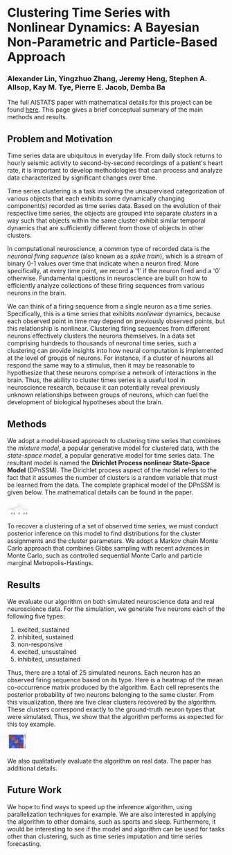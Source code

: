 # Clustering Time Series with Nonlinear Dynamics: A Bayesian Non-Parametric and  Particle-Based Approach
### Alexander Lin, Yingzhuo Zhang, Jeremy Heng, Stephen A. Allsop, Kay M. Tye, Pierre E. Jacob, Demba Ba

The full AISTATS paper with mathematical details for this project can be found [here](http://proceedings.mlr.press/v89/lin19b.html).  This page gives a brief conceptual summary of the main methods and results.

## Problem and Motivation

Time series data are ubiquitous in everyday life.  From daily stock returns to hourly seismic activity to second-by-second recordings of a patient's heart rate, it is important to develop methodologies that can process and analyze data characterized by significant changes over time.

Time series clustering is a task involving the unsupervised categorization of various objects that each exhibits some dynamically changing component(s) recorded as time series data.  Based on the evolution of their respective time series, the objects are grouped into separate *clusters* in a way such that objects within the same cluster exhibit similar temporal dynamics that are sufficiently different from those of objects in other clusters.  

In computational neuroscience, a common type of recorded data is the *neuronal firing sequence* (also known as a *spike train*), which is a stream of binary 0-1 values over time that indicate when a neuron fired.  More specifically, at every time point, we record a '1' if the neuron fired and a '0' otherwise.  Fundamental questions in neuroscience are built on how to efficiently analyze collections of these firing sequences from various neurons in the brain.

We can think of a firing sequence from a single neuron as a time series.  Specifically, this is a time series that exhibits *nonlinear* dynamics, because each observed point in time may depend on previously observed points, but this relationship is nonlinear.  Clustering firing sequences from different neurons effectively clusters the neurons themselves.  In a data set comprising hundreds to thousands of neuronal time series, such a clustering can provide insights into how neural computation is implemented at the level of groups of neurons.  For instance, if a cluster of neurons all respond the same way to a stimulus, then it may be reasonable to hypothesize that these neurons comprise a network of interactions in the brain.  Thus, the ability to cluster times series is a useful tool in neuroscience research, because it can potentially reveal previously unknown relationships between groups of neurons, which can fuel the development of biological hypotheses about the brain.

## Methods 
We adopt a model-based approach to clustering time series that combines the *mixture model*, a popular generative model for clustered data, with the *state-space model*, a popular generative model for time series data.  The resultant model is named the **Dirichlet Process nonlinear State-Space Model** (DPnSSM).  The Dirichlet process aspect of the model refers to the fact that it assumes the number of clusters is a random variable that must be learned from the data.  The complete graphical model of the DPnSSM is given below.  The mathematical details can be found in the paper.

<!-- ![graphical model | 20x50](AISTATS/img/graph.png)-->
<img src="AISTATS/img/graph.png" width="48">

To recover a clustering of a set of observed time series, we must conduct posterior inference on this model to find distributions for the cluster assignments and the cluster parameters.  We adopt a Markov chain Monte Carlo approach that combines Gibbs sampling with recent advances in Monte Carlo, such as controlled sequential Monte Carlo and particle marginal Metropolis-Hastings.

## Results

We evaluate our algorithm on both simulated neuroscience data and real neuroscience data.  For the simulation, we generate five neurons each of the following five types:
1. excited, sustained
2. inhibited, sustained
3. non-responsive
4. excited, unsustained
5. inhibited, unsustained

Thus, there are a total of 25 simulated neurons.  Each neuron has an observed firing sequence based on its type.  Here is a heatmap of the mean co-occurrence matrix produced by the algorithm.  Each cell represents the posterior probability of two neurons belonging to the same cluster.  From this visualization, there are five clear clusters recovered by the algorithm.  These clusters correspond exactly to the ground-truth neuron types that were simulated.  Thus, we show that the algorithm performs as expected for this toy example.

<img src="AISTATS/img/sim.png" width="48">

We also qualitatively evaluate the algorithm on real data.  The paper has additional details.


## Future Work

We hope to find ways to speed up the inference algorithm, using parallelization techniques for example.  We are also interested in applying the algorithm to other domains, such as sports and sleep.  Furthermore, it would be interesting to see if the model and algorithm can be used for tasks other than clustering, such as time series imputation and time series forecasting.